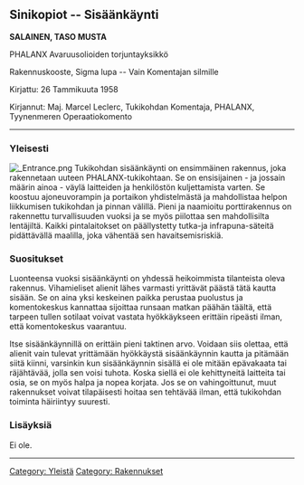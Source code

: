 ## Sinikopiot -- Sisäänkäynti

**SALAINEN, TASO MUSTA**

PHALANX Avaruusolioiden torjuntayksikkö

Rakennuskooste, Sigma lupa -- Vain Komentajan silmille

Kirjattu: 26 Tammikuuta 1958

Kirjannut: Maj. Marcel Leclerc, Tukikohdan Komentaja, PHALANX,
Tyynenmeren Operaatiokomento

------------------------------------------------------------------------

### Yleisesti

![](_Entrance.png "_Entrance.png") Tukikohdan sisäänkäynti on
ensimmäinen rakennus, joka rakennetaan uuteen PHALANX-tukikohtaan. Se on
ensisijainen - ja jossain määrin ainoa - väylä laitteiden ja henkilöstön
kuljettamista varten. Se koostuu ajoneuvorampin ja portaikon
yhdistelmästä ja mahdollistaa helpon liikkumisen tukikohdan ja pinnan
välillä. Pieni ja naamioitu porttirakennus on rakennettu turvallisuuden
vuoksi ja se myös piilottaa sen mahdollisilta lentäjiltä. Kaikki
pintalaitokset on päällystetty tutka-ja infrapuna-säteitä pidättävällä
maalilla, joka vähentää sen havaitsemisriskiä.

### Suositukset

Luonteensa vuoksi sisäänkäynti on yhdessä heikoimmista tilanteista oleva
rakennus. Vihamieliset alienit lähes varmasti yrittävät päästä tätä
kautta sisään. Se on aina yksi keskeinen paikka perustaa puolustus ja
komentokeskus kannattaa sijoittaa runsaan matkan päähän täältä, että
tarpeen tullen sotilaat voivat vastata hyökkäykseen erittäin ripeästi
ilman, että komentokeskus vaarantuu.

Itse sisäänkäynnillä on erittäin pieni taktinen arvo. Voidaan siis
olettaa, että alienit vain tulevat yrittämään hyökkäystä sisäänkäynnin
kautta ja pitämään siitä kiinni, varsinkin kun sisäänkäynnin sisällä ei
ole mitään epävakaata tai räjähtävää, jolla sen voisi tuhota. Koska
siellä ei ole kehittyneitä laitteita tai osia, se on myös halpa ja nopea
korjata. Jos se on vahingoittunut, muut rakennukset voivat tilapäisesti
hoitaa sen tehtävää ilman, että tukikohdan toiminta häiriintyy suuresti.

### Lisäyksiä

Ei ole.

------------------------------------------------------------------------

[Category: Yleistä](Category:_Yleistä "wikilink") [Category:
Rakennukset](Category:_Rakennukset "wikilink")